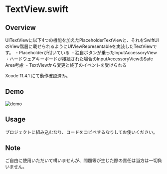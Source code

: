 # TextView.swift
## Overview
UITextViewに以下4つの機能を加えたPlaceholderTextViewと、それをSwiftUIのView階層に載せられるようにUIViewRepresentableを実装したTextViewです。
・Placeholderが付いている
・独自ボタンが乗ったInputAccessoryView
・ハードウェアキーボードが接続された場合のInputAccessoryViewのSafe Area考慮
・TextViewから変更と終了のイベントを受けられる

Xcode 11.4.1 にて動作確認済み。

## Demo
![demo](https://github.com/hk2ndwalker/iOS/blob/master/SwiftUI/TextView/doc/textview.gif)

## Usage
プロジェクトに組み込むなり、コードをコピペするなりしてお使いください。

## Note
ご自由に使用いただいて構いませんが、問題等が生じた際の責任は当方は一切負いません。